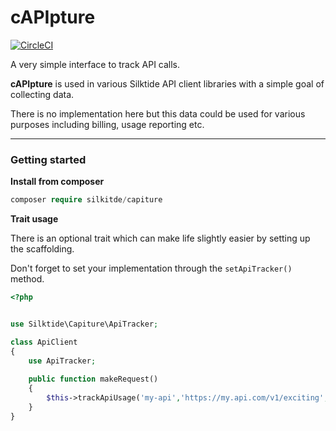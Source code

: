 # cAPIpture

[![CircleCI](https://circleci.com/gh/silktide/capiture.svg?style=svg)](https://circleci.com/gh/silktide/capiture)

A very simple interface to track API calls.

**cAPIpture** is used in various Silktide API client libraries with a simple goal of collecting data.

There is no implementation here but this data could be used for various purposes including billing, usage reporting etc.

---
### Getting started

**Install from composer**
```php
composer require silkitde/capiture
``` 

**Trait usage**

There is an optional trait which can make life slightly easier by setting up the scaffolding.

Don't forget to set your implementation through the `setApiTracker()` method.

```php
<?php 


use Silktide\Capiture\ApiTracker;

class ApiClient
{
    use ApiTracker;
    
    public function makeRequest()
    {
        $this->trackApiUsage('my-api','https://my.api.com/v1/exciting', 5, ['additional' => 'optional-metrics']);
    }
}

```